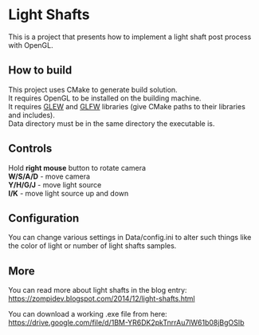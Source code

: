 Light Shafts
=====
This is a project that presents how to implement a light shaft post process with OpenGL.

## How to build
This project uses CMake to generate build solution.  
It requires OpenGL to be installed on the building machine.  
It requires [GLEW](http://glew.sourceforge.net) and [GLFW](https://www.glfw.org) libraries (give CMake paths to their libraries and includes).  
Data directory must be in the same directory the executable is.  

## Controls
Hold **right mouse** button to rotate camera  
**W/S/A/D** - move camera  
**Y/H/G/J** - move light source  
**I/K** - move light source up and down

## Configuration
You can change various settings in Data/config.ini to alter such things like the color of light or number of light shafts samples.

## More
You can read more about light shafts in the blog entry: https://zompidev.blogspot.com/2014/12/light-shafts.html

You can download a working .exe file from here: https://drive.google.com/file/d/1BM-YR6DK2pkTnrrAu7lW61b08jBgOSIb

